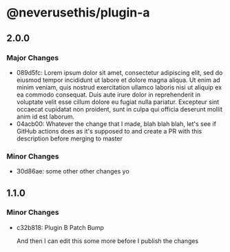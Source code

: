 # @neverusethis/plugin-a

## 2.0.0

### Major Changes

- 089d5fc: Lorem ipsum dolor sit amet, consectetur adipiscing elit, sed do eiusmod tempor incididunt ut labore et dolore magna aliqua. Ut enim ad minim veniam, quis nostrud exercitation ullamco laboris nisi ut aliquip ex ea commodo consequat. Duis aute irure dolor in reprehenderit in voluptate velit esse cillum dolore eu fugiat nulla pariatur. Excepteur sint occaecat cupidatat non proident, sunt in culpa qui officia deserunt mollit anim id est laborum.
- 04acb00: Whatever the change that I made, blah blah blah, let's see if GitHub actions does as it's supposed to and create a PR with this description before merging to master

### Minor Changes

- 30d86ae: some other other changes yo

## 1.1.0

### Minor Changes

- c32b818: Plugin B Patch Bump

  And then I can edit this some more before I publish the changes
